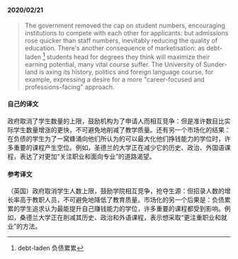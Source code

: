 #### 2020/02/21

> The government removed the cap on student numbers, encouraging institutions to compete with each other for applicants: but admissions rose quicker than staff numbers, inevitably reducing the quality of education. There's another consequence of marketisation: as debt-laden [^1] students head for degrees they think will maximize their earning potential, many vital course suffer. The University of Sunder-land is axing its history, politics and foreign language course, for example, expressing a desire for a more "career-focused and professions-facing" approach.



#### 自己的译文

政府取消了学生数量的上限，鼓励机构为了申请人而相互竞争：但是准许数目比实际学生数量增涨的更快，不可避免地削减了教学质量。还有另一个市场化的结果：在负债的学生为了一窝蜂涌向他们所认为的可以最大化他们挣钱能力的学位时，许多重要的课程产生空位。例如，圣德兰的大学正在减少它的历史、政治、外国语课程，表达了对更加“关注职业和面向专业”的道路渴望。



#### 参考译文

（英国）政府取消学生人数上限，鼓励学院相互竞争，抢夺生源：但招录人数的增长率高于教职人员，不可避免地降低了教育质量。市场化的另一个后果是：负债累累的学生追求认为最能提升自己赚钱能力的学位，许多重要的课程都受到影响。例如，桑德兰大学正在削减其历史、政治和外语课程，表示想采取“更注重职业和就业”的方法。



[^1]: debt-laden 负债累累